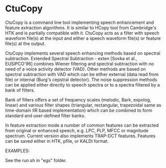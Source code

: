 # CtuCopy 

CtuCopy is a command line tool implementing speech enhancement and feature extraction algorithms. It is similar to HCopy tool from Cambridge's HTK and is partially compatible with it. CtuCopy acts as a filter with speech waveform file(s) at the input and either a speech waveform file(s) or feature file(s) at the output.

CtuCopy implements several speech enhancing methods based on spectral subtraction. Extended Spectral Subtraction - exten [Sovka et al., EUSIPCO'96] combines Wiener filtering and spectral subtraction with no need of a voice activity detector (VAD). Other methods are based on spectral subtraction with VAD which can be either external (data read from file) or internal (Burg's cepstral detector). The noise suppression methods can be applied either directly to speech spectra or to a spectra filtered by a bank of filters.

Bank of filters offers a set of frequency scales (melodic, Bark, expolog, linear) and various filter shapes (triangular, rectangular, trapezoidal same as time-domain IIR based implementation) which can be combined to form standard and user-defined filter banks.

In feature extraction mode a number of common features can be extracted from original or enhanced speech, e.g. LPC, PLP, MFCC or magnitude spectrum. Current version also implements TRAP-DCT features. Features can be saved either in HTK, pfile, or KALDI format.

EXAMPLES:

  See the run.sh in "egs" folder.
